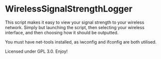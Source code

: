 # WirelessSignalStrengthLogger

This script makes it easy to view your signal strength to your wireless network.
Simply but launching the script, then selecting your wireless interface, and then choosing how it should be outputted.

You must have net-tools installed, as iwconfig and ifconfig are both utilised.

Licensed under GPL 3.0. Enjoy!
